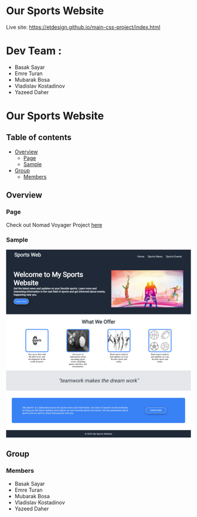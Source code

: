 # Our Sports Website
Live site: https://etdesign.github.io/main-css-project/index.html


# Dev Team :
- Basak Sayar
- Emre Turan
- Mubarak Bosa
- Vladislav Kostadinov
- Yazeed Daher

# Our Sports Website
## Table of contents
- [Overview](#overview)
  - [Page](#page)
  - [Sample](#sample)
- [Group](#group)
  - [Members](#members)

## Overview
### Page
Check out Nomad Voyager Project [here](https://etdesign.github.io/main-css-project/index.html)

### Sample
![](./images/index_image.png)

## Group
### Members
- Basak Sayar
- Emre Turan
- Mubarak Bosa
- Vladislav Kostadinov
- Yazeed Daher



